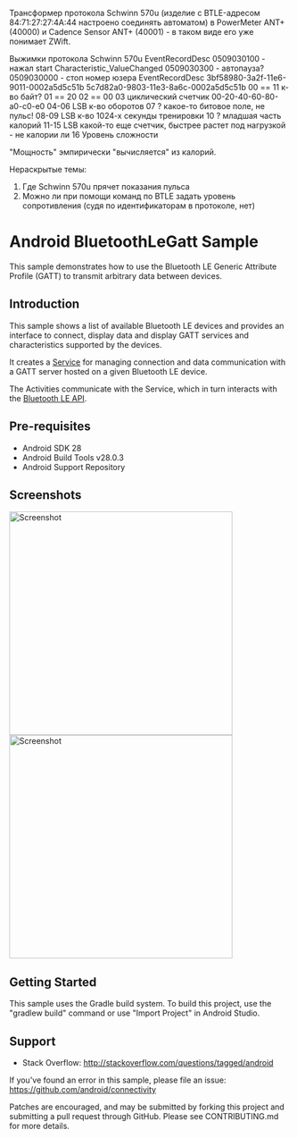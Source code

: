 ﻿Трансформер протокола Schwinn 570u (изделие с BTLE-адресом 84:71:27:27:4A:44 настроено соединять автоматом) в PowerMeter ANT+ (40000) и Cadence Sensor ANT+ (40001) - в таком виде его уже понимает ZWift.

Выжимки протокола Schwinn 570u
EventRecordDesc
0509030100 - нажал start Characteristic_ValueChanged
0509030300 - автопауза?
0509030000 - стоп
    номер юзера 
EventRecordDesc 3bf58980-3a2f-11e6-9011-0002a5d5c51b 5c7d82a0-9803-11e3-8a6c-0002a5d5c51b
00 == 11 к-во байт?
01 == 20
02 == 00
03 циклический счетчик 00-20-40-60-80-a0-c0-e0
04-06 LSB к-во оборотов
07 ? какое-то битовое поле, не пульс!
08-09 LSB к-во 1024-х секунды тренировки
10 ? младшая часть калорий
11-15 LSB какой-то еще счетчик, быстрее растет под нагрузкой - не калории ли
16 Уровень сложности

"Мощность" эмпирически "вычисляется" из калорий.

Нераскрытые темы:
1. Где Schwinn 570u прячет показания пульса
2. Можно ли при помощи команд по BTLE задать уровень сопротивления (судя по идентификаторам в протоколе, нет)


Android BluetoothLeGatt Sample
===================================

This sample demonstrates how to use the Bluetooth LE Generic Attribute Profile (GATT)
to transmit arbitrary data between devices.

Introduction
------------

This sample shows a list of available Bluetooth LE devices and provides
an interface to connect, display data and display GATT services and
characteristics supported by the devices.

It creates a [Service][1] for managing connection and data communication with a GATT server
hosted on a given Bluetooth LE device.

The Activities communicate with the Service, which in turn interacts with the [Bluetooth LE API][2].

[1]:http://developer.android.com/reference/android/app/Service.html
[2]:https://developer.android.com/reference/android/bluetooth/BluetoothGatt.html

Pre-requisites
--------------

- Android SDK 28
- Android Build Tools v28.0.3
- Android Support Repository

Screenshots
-------------

<img src="screenshots/1-main.png" height="400" alt="Screenshot"/> <img src="screenshots/2-detail.png" height="400" alt="Screenshot"/> 

Getting Started
---------------

This sample uses the Gradle build system. To build this project, use the
"gradlew build" command or use "Import Project" in Android Studio.

Support
-------

- Stack Overflow: http://stackoverflow.com/questions/tagged/android

If you've found an error in this sample, please file an issue:
https://github.com/android/connectivity

Patches are encouraged, and may be submitted by forking this project and
submitting a pull request through GitHub. Please see CONTRIBUTING.md for more details.
